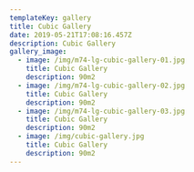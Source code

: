 ```yaml
---
templateKey: gallery
title: Cubic Gallery
date: 2019-05-21T17:08:16.457Z
description: Cubic Gallery
gallery_image:
  - image: /img/m74-lg-cubic-gallery-01.jpg
    title: Cubic Gallery
    description: 90m2
  - image: /img/m74-lg-cubic-gallery-02.jpg
    title: Cubic Gallery
    description: 90m2
  - image: /img/m74-lg-cubic-gallery-03.jpg
    title: Cubic Gallery
    description: 90m2
  - image: /img/cubic-gallery.jpg
    title: Cubic Gallery
    description: 90m2
---
```


